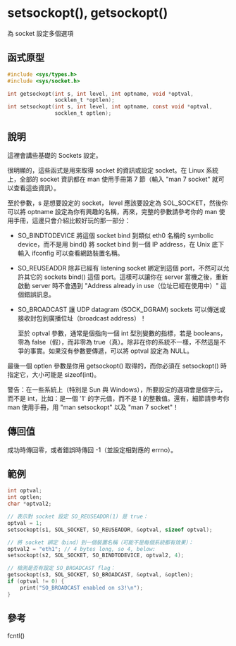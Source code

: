 # setsockopt(), getsockopt()

為 socket 設定多個選項

## 函式原型

```c
#include <sys/types.h>
#include <sys/socket.h>

int getsockopt(int s, int level, int optname, void *optval,
               socklen_t *optlen);
int setsockopt(int s, int level, int optname, const void *optval,
               socklen_t optlen);
```

## 說明

這裡會講些基礎的 Sockets 設定。

很明顯的，這些函式是用來取得 socket 的資訊或設定 socket。在 Linux 系統上，全部的 socket 資訊都在 man 使用手冊第 7 節（輸入 "man 7 socket" 就可以查看這些資訊）。

至於參數，s 是想要設定的 socket， level 應該要設定為 SOL\_SOCKET，然後你可以將 optname 設定為你有興趣的名稱，再來，完整的參數請參考你的 man 使用手冊，這邊只會介紹比較好玩的那一部分：

* SO\_BINDTODEVICE    將這個 socket bind 到類似 eth0 名稱的 symbolic device，而不是用 bind() 將 socket bind  到一個 IP address，在 Unix 底下輸入 ifconfig 可以查看網路裝置名稱。
* SO\_REUSEADDR    除非已經有 listening socket 綁定到這個 port，不然可以允許其它的 sockets bind() 這個 port。這樣可以讓你在 server 當機之後，重新啟動 server 時不會遇到 "Address already in use（位址已經在使用中）" 這個錯誤訊息。
*   SO\_BROADCAST    讓 UDP datagram (SOCK\_DGRAM) sockets 可以傳送或接收封包到廣播位址（broadcast address）！

    至於 optval 參數，通常是個指向一個 int 型別變數的指標，若是 booleans，零為 false（假），而非零為 true（真）。除非在你的系統不一樣，不然這是不爭的事實。如果沒有參數要傳遞，可以將 optval 設定為 NULL。

最後一個 optlen 參數是你用 getsockopt() 取得的，而你必須在 setsockopt() 時指定它，大小可能是 sizeof(int)。

警告：在一些系統上（特別是 Sun 與 Windows），所要設定的選項會是個字元，而不是 int，比如：是一個 '1' 的字元值，而不是 1 的整數值。還有，細節請參考你 man 使用手冊，用 "man setsockopt" 以及 "man 7 socket"！

## 傳回值

成功時傳回零，或者錯誤時傳回 -1（並設定相對應的 errno）。

## 範例

```c
int optval;
int optlen;
char *optval2;

// 表示對 socket 設定 SO_REUSEADDR(1) 是 true：
optval = 1;
setsockopt(s1, SOL_SOCKET, SO_REUSEADDR, &optval, sizeof optval);

// 將 socket 綁定（bind）到一個裝置名稱（可能不是每個系統都有效果）：
optval2 = "eth1"; // 4 bytes long, so 4, below:
setsockopt(s2, SOL_SOCKET, SO_BINDTODEVICE, optval2, 4);

// 檢測是否有設定 SO_BROADCAST flag：
getsockopt(s3, SOL_SOCKET, SO_BROADCAST, &optval, &optlen);
if (optval != 0) {
    print("SO_BROADCAST enabled on s3!\n");
}
```

## 參考

fcntl()

